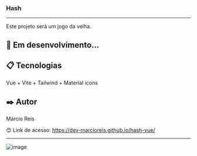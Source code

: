 ### Hash

---

Este projeto será um jogo da velha.

## 🚀 Em desenvolvimento...

## 📋 Tecnologias
Vue + Vite + Tailwind + Material icons

## ✒️ Autor
Márcio Reis

😊 Link de acesso: https://dev-marcioreis.github.io/hash-vue/

---
![image](https://github.com/dev-marcioreis/hash-vue/assets/122680054/d11feab0-295f-42ae-afe8-558250224095)


